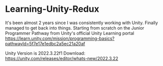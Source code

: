 # Learning-Unity-Redux

It's been almost 2 years since I was consistently working with Unity.
Finally managed to get back into things.
Starting from scratch on the Junior Programmer Pathway from Unity's official Unity Learning portal
https://learn.unity.com/mission/programming-basics?pathwayId=5f7e17e1edbc2a5ec21a20af

Unity Version is 2022.3.22f1
Download: https://unity.com/releases/editor/whats-new/2022.3.22
